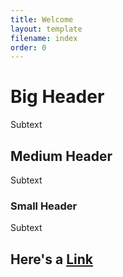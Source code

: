 ```yaml
---
title: Welcome
layout: template
filename: index
order: 0
--- 
```


# Big Header
Subtext

## Medium Header
Subtext

### Small Header
Subtext

## Here's a [Link](http://www.neverssl.com/)

